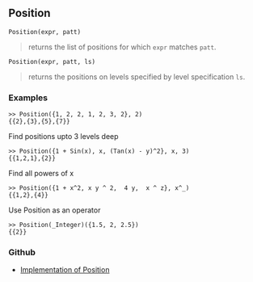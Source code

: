 ## Position

```
Position(expr, patt)
```

> returns the list of positions for which `expr` matches `patt`.

```
Position(expr, patt, ls) 
```

> returns the positions on levels specified by level specification `ls`.

### Examples

```
>> Position({1, 2, 2, 1, 2, 3, 2}, 2)
{{2},{3},{5},{7}} 
```

Find positions upto 3 levels deep

```
>> Position({1 + Sin(x), x, (Tan(x) - y)^2}, x, 3)
{{1,2,1},{2}} 
```

Find all powers of x

```
>> Position({1 + x^2, x y ^ 2,  4 y,  x ^ z}, x^_)
{{1,2},{4}} 
```

Use Position as an operator

```
>> Position(_Integer)({1.5, 2, 2.5})
{{2}}
```

### Github

* [Implementation of Position](https://github.com/axkr/symja_android_library/blob/master/symja_android_library/matheclipse-core/src/main/java/org/matheclipse/core/builtin/ListFunctions.java#L4786) 

